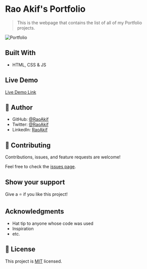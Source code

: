 # Rao Akif's Portfolio

> This is the webpage that contains the list of all of my Portfolio projects. 

![Portfolio](https://user-images.githubusercontent.com/61361037/183268402-9c2d5ded-33d8-414e-8eb2-5b39fb81609a.PNG)

## Built With

- HTML, CSS & JS

## Live Demo

[Live Demo Link](https://raoakif.github.io/Portfolio/)


## 👤 Author

- GitHub: [@RaoAkif](https://github.com/raoakif)
- Twitter: [@RaoAkif](https://twitter.com/raoakif)
- LinkedIn: [RaoAkif](https://linkedin.com/in/raoakif)

## 🤝 Contributing

Contributions, issues, and feature requests are welcome!

Feel free to check the [issues page](../../issues/).

## Show your support

Give a ⭐️ if you like this project!

## Acknowledgments

- Hat tip to anyone whose code was used
- Inspiration
- etc.

## 📝 License

This project is [MIT](./MIT.md) licensed.
